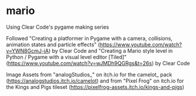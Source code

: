 # mario
Using Clear Code's pygame making series

Followed "Creating a platformer in Pygame with a camera, collisions, animation states and particle effects"
    (https://www.youtube.com/watch?v=YWN8GcmJ-jA) by Clear Code
    and "Creating a Mario style level in Python / Pygame with a visual level editor [Tiled]"
    (https://www.youtube.com/watch?v=wJMDh9QGRgs&t=26s) by Clear Code
    
Image Assets from "analogStudios_" on itch.io for the camelot_ pack (https://analogstudios.itch.io/camelot)
    and from "Pixel Frog" on itch.io for the Kings and Pigs tileset (https://pixelfrog-assets.itch.io/kings-and-pigs)
